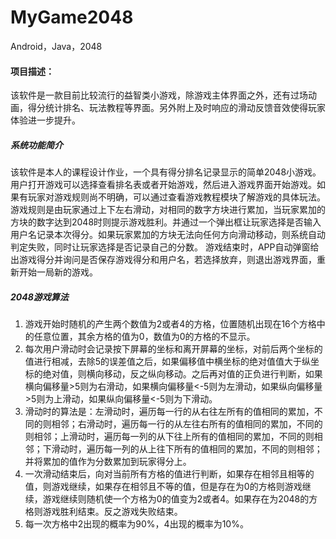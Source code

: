 # MyGame2048
Android，Java，2048
#### 项目描述：
该软件是一款目前比较流行的益智类小游戏，除游戏主体界面之外，还有过场动画，得分统计排名、玩法教程等界面。另外附上及时响应的滑动反馈音效使得玩家体验进一步提升。
##### 系统功能简介
该软件是本人的课程设计作业，一个具有得分排名记录显示的简单2048小游戏。用户打开游戏可以选择查看排名表或者开始游戏，然后进入游戏界面开始游戏。如果有玩家对游戏规则尚不明确，可以通过查看游戏教程模块了解游戏的具体玩法。游戏规则是由玩家通过上下左右滑动，对相同的数字方块进行累加，当玩家累加的方块的数字达到2048时则提示游戏胜利。并通过一个弹出框让玩家选择是否输入用户名记录本次得分。如果玩家累加的方块无法向任何方向滑动移动，则系统自动判定失败，同时让玩家选择是否记录自己的分数。
游戏结束时，APP自动弹窗给出游戏得分并询问是否保存游戏得分和用户名，若选择放弃，则退出游戏界面，重新开始一局新的游戏。
##### 2048游戏算法
1. 游戏开始时随机的产生两个数值为2或者4的方格，位置随机出现在16个方格中的任意位置，其余方格的值为0，数值为0的方格的不显示。
2. 每次用户滑动时会记录按下屏幕的坐标和离开屏幕的坐标，对前后两个坐标的值进行相减，去除5的误差值之后，如果偏移值中横坐标的绝对值值大于纵坐标的绝对值，则横向移动，反之纵向移动。之后再对值的正负进行判断，如果横向偏移量>5则为右滑动，如果横向偏移量<-5则为左滑动，如果纵向偏移量>5则为上滑动，如果纵向偏移量<-5则为下滑动。
3. 滑动时的算法是：左滑动时，遍历每一行的从右往左所有的值相同的累加，不同的则相邻；右滑动时，遍历每一行的从左往右所有的值相同的累加，不同的则相邻；上滑动时，遍历每一列的从下往上所有的值相同的累加，不同的则相邻；下滑动时，遍历每一列的从上往下所有的值相同的累加，不同的则相邻；并将累加的值作为分数累加到玩家得分上。
4. 一次滑动结束后，向对当前所有方格的值进行判断，如果存在相邻且相等的值，则游戏继续，如果存在相邻且不等的值，但是存在为0的方格则游戏继续，游戏继续则随机使一个方格为0的值变为2或者4。如果存在为2048的方格则游戏胜利结束。反之游戏失败结束。
5. 每一次方格中2出现的概率为90%，4出现的概率为10%。
